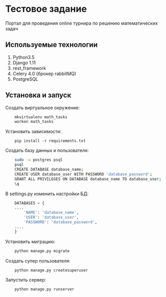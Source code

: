 # Тестовое задание 

Портал для проведения online турнира по решению математических задач

## Используемые технологии

1. Python3.5
1. Django 1.11
1. rest_framework
1. Celery 4.0 (брокер rabbitMQ)
1. PostgreSQL

## Установка и запуск

Создать виртуальное окружение:
```bash
    mkvirtualenv math_tasks
    workon math_tasks
```

Установить зависимости:
```
    pip install -r requirements.txt
```

Создать базу данных и пользователя:
```bash
    sudo -u postgres psql
    psql
    CREATE DATABASE database_name;
    CREATE USER database_user WITH PASSWORD 'database_password';
    GRANT ALL PRIVILEGES ON DATABASE database_name TO database_user;
    \q
```

В settings.py изменить настройки БД:
```python
    DATABASES = {
    ....
        'NAME': 'database_name',
        'USER': 'database_user',
        'PASSWORD': 'database_password',
    ....
    }
```

Установить миграцию:
```bash
    python manage.py migrate
```

Создать супер пользователя:
```bash
    python manage.py createsuperuser
```

Запустить сервер:
```bash
    python manage.py runserver
```